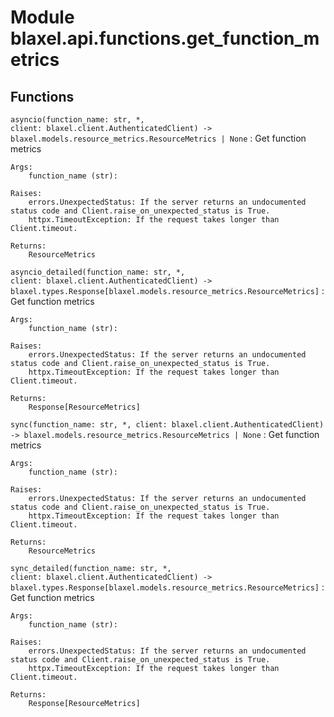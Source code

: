 Module blaxel.api.functions.get_function_metrics
================================================

Functions
---------

`asyncio(function_name: str, *, client: blaxel.client.AuthenticatedClient) ‑> blaxel.models.resource_metrics.ResourceMetrics | None`
:   Get function metrics
    
    Args:
        function_name (str):
    
    Raises:
        errors.UnexpectedStatus: If the server returns an undocumented status code and Client.raise_on_unexpected_status is True.
        httpx.TimeoutException: If the request takes longer than Client.timeout.
    
    Returns:
        ResourceMetrics

`asyncio_detailed(function_name: str, *, client: blaxel.client.AuthenticatedClient) ‑> blaxel.types.Response[blaxel.models.resource_metrics.ResourceMetrics]`
:   Get function metrics
    
    Args:
        function_name (str):
    
    Raises:
        errors.UnexpectedStatus: If the server returns an undocumented status code and Client.raise_on_unexpected_status is True.
        httpx.TimeoutException: If the request takes longer than Client.timeout.
    
    Returns:
        Response[ResourceMetrics]

`sync(function_name: str, *, client: blaxel.client.AuthenticatedClient) ‑> blaxel.models.resource_metrics.ResourceMetrics | None`
:   Get function metrics
    
    Args:
        function_name (str):
    
    Raises:
        errors.UnexpectedStatus: If the server returns an undocumented status code and Client.raise_on_unexpected_status is True.
        httpx.TimeoutException: If the request takes longer than Client.timeout.
    
    Returns:
        ResourceMetrics

`sync_detailed(function_name: str, *, client: blaxel.client.AuthenticatedClient) ‑> blaxel.types.Response[blaxel.models.resource_metrics.ResourceMetrics]`
:   Get function metrics
    
    Args:
        function_name (str):
    
    Raises:
        errors.UnexpectedStatus: If the server returns an undocumented status code and Client.raise_on_unexpected_status is True.
        httpx.TimeoutException: If the request takes longer than Client.timeout.
    
    Returns:
        Response[ResourceMetrics]